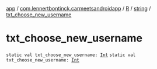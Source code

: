 [app](../../../index.md) / [com.lennertbontinck.carmeetsandroidapp](../../index.md) / [R](../index.md) / [string](index.md) / [txt_choose_new_username](./txt_choose_new_username.md)

# txt_choose_new_username

`static val txt_choose_new_username: `[`Int`](https://kotlinlang.org/api/latest/jvm/stdlib/kotlin/-int/index.html)
`static val txt_choose_new_username: `[`Int`](https://kotlinlang.org/api/latest/jvm/stdlib/kotlin/-int/index.html)